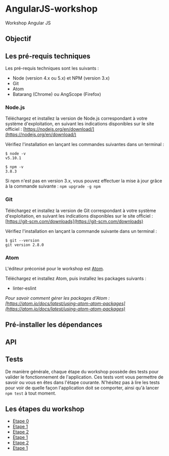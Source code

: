 # AngularJS-workshop
Workshop Angular JS

## Objectif

## Les pré-requis techniques

Les pré-requis techniques sont les suivants :

* Node (version 4.x ou 5.x) et NPM (version 3.x)
* Git
* Atom
* Batarang (Chrome) ou AngScope (Firefox)

### Node.js

Téléchargez et installez la version de Node.js correspondant à votre système d'exploitation, en suivant les indications disponibles sur le site officiel : [https://nodejs.org/en/download/](https://nodejs.org/en/download/)  

Vérifiez l'installation en lançant les commandes suivantes dans un terminal :

```
$ node -v
v5.10.1

$ npm -v
3.8.3
```

Si npm n'est pas en version 3.x, vous pouvez effectuer la mise à jour grâce à la commande suivante : `npm upgrade -g npm`

### Git

Téléchargez et installez la version de Git correspondant à votre système d'exploitation, en suivant les indications disponibles sur le site officiel : [https://git-scm.com/downloads](https://git-scm.com/downloads)  

Vérifiez l'installation en lançant la commande suivante dans un terminal :

```
$ git --version
git version 2.8.0
```

### Atom

L'éditeur préconisé pour le workshop est [Atom](https://atom.io).

Téléchargez et installez Atom, puis installez les packages suivants :

* linter-eslint

*Pour savoir comment gérer les packages d'Atom : [https://atom.io/docs/latest/using-atom-atom-packages](https://atom.io/docs/latest/using-atom-atom-packages)*

## Pré-installer les dépendances

## API

## Tests

De manière générale, chaque étape du workshop possède des tests pour valider le fonctionnement de l'application. Ces tests vont vous permettre de savoir ou vous en êtes dans l'étape courante. N'hésitez pas à lire les tests pour voir de quelle façon l'application doit se comporter, ainsi qu'à lancer `npm test` à tout moment.

## Les étapes du workshop

* [Etape 0](/step-0)
* [Etape 1](/step-1)
* [Etape 2](/step-2)
* [Etape 1](/step-3)
* [Etape 2](/step-4)
* [Etape 1](/step-5)
